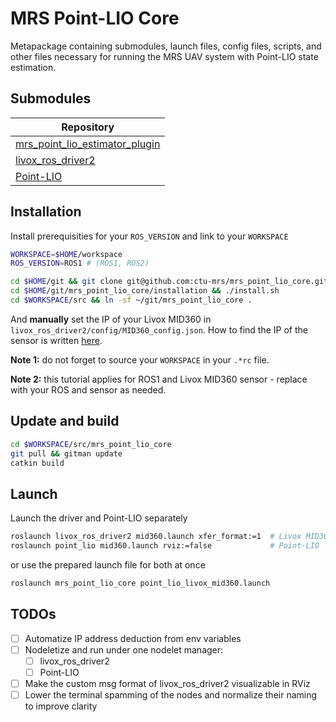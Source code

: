 # MRS Point-LIO Core

Metapackage containing submodules, launch files, config files, scripts, and other files necessary for running the MRS UAV system with Point-LIO state estimation.

## Submodules

| Repository                                                                                  |
|---------------------------------------------------------------------------------------------|
| [mrs_point_lio_estimator_plugin](https://github.com/ctu-mrs/mrs_point_lio_estimator_plugin) |
| [livox_ros_driver2](https://github.com/ctu-mrs/livox_ros_driver2)                           |
| [Point-LIO](https://github.com/ctu-mrs/Point-LIO)                                           |

## Installation
Install prerequisities for your `ROS_VERSION` and link to your `WORKSPACE`
```bash
WORKSPACE=$HOME/workspace
ROS_VERSION=ROS1 # (ROS1, ROS2)

cd $HOME/git && git clone git@github.com:ctu-mrs/mrs_point_lio_core.git
cd $HOME/git/mrs_point_lio_core/installation && ./install.sh
cd $WORKSPACE/src && ln -sf ~/git/mrs_point_lio_core .
```

And **manually** set the IP of your Livox MID360 in `livox_ros_driver2/config/MID360_config.json`. How to find the IP of the sensor is written [here](https://github.com/ctu-mrs/livox_ros_driver2/tree/master).

**Note 1:** do not forget to source your `WORKSPACE` in your `.*rc` file.

**Note 2:** this tutorial applies for ROS1 and Livox MID360 sensor - replace with your ROS and sensor as needed.

## Update and build
```bash
cd $WORKSPACE/src/mrs_point_lio_core
git pull && gitman update
catkin build
```

## Launch
Launch the driver and Point-LIO separately

```bash
roslaunch livox_ros_driver2 mid360.launch xfer_format:=1  # Livox MID360 driver
roslaunch point_lio mid360.launch rviz:=false             # Point-LIO
```

or use the prepared launch file for both at once
```bash
roslaunch mrs_point_lio_core point_lio_livox_mid360.launch
```

## TODOs

  * [ ] Automatize IP address deduction from env variables
  * [ ] Nodeletize and run under one nodelet manager:
    * [ ] livox_ros_driver2
    * [ ] Point-LIO
  * [ ] Make the custom msg format of livox_ros_driver2 visualizable in RViz
  * [ ] Lower the terminal spamming of the nodes and normalize their naming to improve clarity
